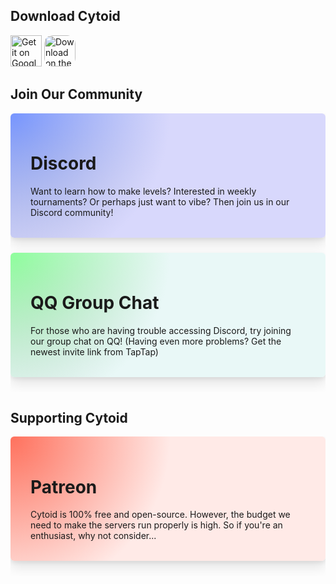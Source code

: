 
## Download Cytoid
<div>
<a href='https://play.google.com/store/apps/details?id=me.tigerhix.cytoid&pcampaignid=pcampaignidMKT-Other-global-all-co-prtnr-py-PartBadge-Mar2515-1' style="height:50px;"><img data-no-zoom alt='Get it on Google Play' style="height:50px;" src='https://lh3.googleusercontent.com/qF9r3ZjtgG-qyHdmjecArtKiulz1gmwL_xl9R3_fzk6igSeoN0wYbJSKEX5d_fxJRwYZJpHbqcLB3i9atl-9dOfUl9an7U43TfZ9PtQ=s0'/></a>
<a href="https://apps.apple.com/us/app/cytoid/id1266582726?itsct=apps_box&amp;itscg=30200" style="display: inline-block; overflow: hidden; border-radius: 13px; height: 50px;"><img data-no-zoom src="https://tools.applemediaservices.com/api/badges/download-on-the-app-store/black/en-US?size=250x83&amp;releaseDate=1502668800&h=b28e0b0057e276627e4d9b04dd553ae0" alt="Download on the App Store" style="border-radius: 13px; height: 50px;"></a>

<!-- <iframe src="https://www.taptap.com/widget/158749?platform=ios" style="height:90px;width:100%;max-width:480px;min-width:200px;border:0;"></iframe> -->
</div>

## Join Our Community

<div class="column is-one-third-desktop is-half-tablet copy-from-cytoid">
    <style type="text/css" scoped>
    .box {
        background-color: #292d38;
        border-radius: 6px;
        box-shadow: 0 10px 20px rgba(0,0,0,.1), 0 3px 6px rgba(0,0,0,.066);
        display: block;
        padding: 1.5rem 2rem;
            margin-bottom: 1.5rem;
    }
    .box .button, .button.is-box-button {
        border: none;
        text-transform: uppercase;
        font-weight: 700;
        transition: .2s cubic-bezier(.215,.61,.355,1);
        background-color: #3f424e;
    }
    #qq {background: radial-gradient(circle farthest-corner at 0 0,transparent,#e9f8f7 256px),var(--box-background-gradient,linear-gradient(to right bottom,#acb6e5,#86fde8));
    --box-background-gradient: linear-gradient(to right bottom,#8eff9c,#a5a8b2);
}
    body.dark-theme #qq {background: radial-gradient(circle farthest-corner at 0 0,transparent,#292d38 256px),var(--box-background-gradient,linear-gradient(to right bottom,#acb6e5,#86fde8));
    --box-background-gradient: linear-gradient(to right bottom,#5cc43a,#72da80);
}
    #discord {background: radial-gradient(circle farthest-corner at 0 0,transparent,#d8d8fc 256px),var(--box-background-gradient,linear-gradient(to right bottom,#acb6e5,#86fde8));
    --box-background-gradient: linear-gradient(to right bottom,#7695ff,#a5a8b2);
    }
    body.dark-theme #discord {background: radial-gradient(circle farthest-corner at 0 0,transparent,#292d38 256px),var(--box-background-gradient,linear-gradient(to right bottom,#acb6e5,#86fde8));
    --box-background-gradient: linear-gradient(to right bottom,#7289da,#7289da);
    }
    body.dark-theme .markdown-section h1 {
        color: #FFF;
    }
	.clickable{
		cursor: pointer;
	}
    </style>
    <div id="discord" class="box is-gradient clickable" onclick="window.open('https://discord.gg/cytoid')"><h1>Discord</h1>
        <p style="margin-top: 0.5rem; margin-bottom: 0.5rem;">
            Want to learn how to make levels? Interested in weekly tournaments? Or perhaps just want to vibe? Then join us in our Discord community!</p>
    </div>
	<div id="qq" class="box is-gradient clickable" onclick="window.open('https://jq.qq.com/?_wv=1027&k=PWzSblsO')"><h1>QQ Group Chat</h1>
	    <p style="margin-top: 0.5rem; margin-bottom: 0.5rem;">
	        For those who are having trouble accessing Discord, try joining our group chat on QQ! (Having even more problems? Get the newest invite link from TapTap)</p>
	</div>
</div>

## Supporting Cytoid

<div class="column is-one-third-desktop is-half-tablet copy-from-cytoid">
    <style type="text/css" scoped>
    .box {
        background-color: #292d38;
        border-radius: 6px;
        box-shadow: 0 10px 20px rgba(0,0,0,.1), 0 3px 6px rgba(0,0,0,.066);
        display: block;
        padding: 1.5rem 2rem;
            margin-bottom: 1.5rem;
    }
    .box .button, .button.is-box-button {
        border: none;
        text-transform: uppercase;
        font-weight: 700;
        transition: .2s cubic-bezier(.215,.61,.355,1);
        background-color: #3f424e;
    }
        #afdian {background: radial-gradient(circle farthest-corner at 0 0,transparent,#e4dcff 256px),var(--box-background-gradient,linear-gradient(to right bottom,#acb6e5,#86fde8));
    --box-background-gradient: linear-gradient(to right bottom,#9f73f8,#9762ff);
}
    body.dark-theme #afdian {background: radial-gradient(circle farthest-corner at 0 0,transparent,#292d38 256px),var(--box-background-gradient,linear-gradient(to right bottom,#acb6e5,#86fde8));
    --box-background-gradient: linear-gradient(to right bottom,#946be6,#946be6);
    }
    #patreon {    --box-background-gradient: linear-gradient(to right bottom,#ff715d,#f96854);
    background: radial-gradient(circle farthest-corner at 0 0,transparent,#ffeae7 256px),var(--box-background-gradient,linear-gradient(to right bottom,#acb6e5,#86fde8));
    }
    body.dark-theme #patreon {background: radial-gradient(circle farthest-corner at 0 0,transparent,#292d38 256px),var(--box-background-gradient,linear-gradient(to right bottom,#acb6e5,#86fde8));
--box-background-gradient: linear-gradient(to right bottom,#f96854,#f96854);background: radial-gradient(circle farthest-corner at 0 0,transparent,#292d38 256px),var(--box-background-gradient,linear-gradient(to right bottom,#acb6e5,#86fde8));}
    body.dark-theme .markdown-section h1 {
        color: #FFF;
    }
    </style>
    <div id="patreon" class="box is-gradient clickable" onclick="window.open('https://www.patreon.com/tigerhix')"><h1>Patreon</h1>
        <p style="margin-top: 0.5rem; margin-bottom: 0.5rem;">
            Cytoid is 100% free and open-source. However, the budget we need to make the servers run properly is high. So if you're an enthusiast, why not consider...</p>
    </div>
</div>